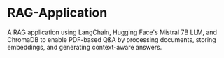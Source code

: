 # RAG-Application

A RAG application using LangChain, Hugging Face's Mistral 7B LLM, and ChromaDB to enable PDF-based Q&amp;A by processing documents, storing embeddings, and generating context-aware answers.
